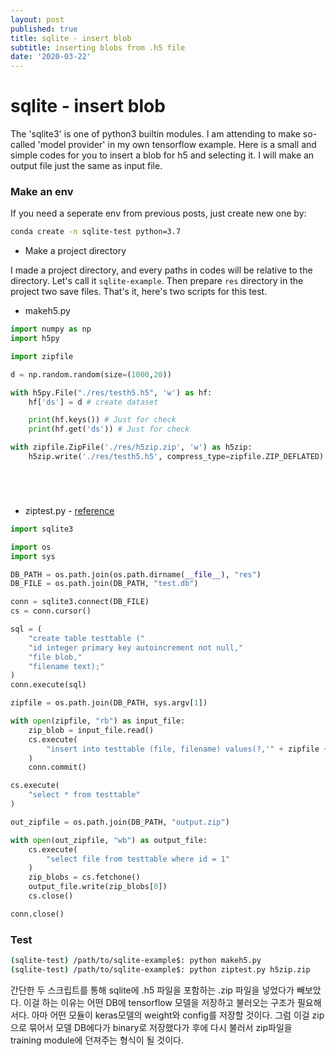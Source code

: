 ```yaml
---
layout: post
published: true
title: sqlite - insert blob
subtitle: inserting blobs from .h5 file
date: '2020-03-22'
---
```


# sqlite - insert blob

The 'sqlite3' is one of python3 builtin modules. I am attending to make so-called 'model provider' in my own tensorflow example. Here is a small and simple codes for you to insert a blob for h5 and selecting it. I will make an output file just the same as input file.



### Make an env

If you need a seperate env from previous posts, just create new one by:

```bash
conda create -n sqlite-test python=3.7
```



* Make a project directory

I made a project directory, and every paths in codes will be relative to the directory. Let's call it `sqlite-example`. Then prepare `res` directory in the project two save files. That's it, here's two scripts for this test.



* makeh5.py

```python
import numpy as np
import h5py

import zipfile

d = np.random.random(size=(1000,20))

with h5py.File("./res/testh5.h5", 'w') as hf:
    hf['ds'] = d # create dataset

    print(hf.keys()) # Just for check
    print(hf.get('ds')) # Just for check

with zipfile.ZipFile('./res/h5zip.zip', 'w') as h5zip:
    h5zip.write('./res/testh5.h5', compress_type=zipfile.ZIP_DEFLATED)






```



* ziptest.py - [reference](https://anothergisblog.blogspot.com/2011/11/using-sqlite3-to-store-blob-data.html) 

```python
import sqlite3

import os
import sys

DB_PATH = os.path.join(os.path.dirname(__file__), "res")
DB_FILE = os.path.join(DB_PATH, "test.db")

conn = sqlite3.connect(DB_FILE)
cs = conn.cursor()

sql = (
    "create table testtable ("
    "id integer primary key autoincrement not null,"
    "file blob,"
    "filename text);"
)
conn.execute(sql)

zipfile = os.path.join(DB_PATH, sys.argv[1])

with open(zipfile, "rb") as input_file:
    zip_blob = input_file.read()
    cs.execute(
        "insert into testtable (file, filename) values(?,'" + zipfile + "')", [sqlite3.Binary(zip_blob)]
    )
    conn.commit()

cs.execute(
    "select * from testtable"
)

out_zipfile = os.path.join(DB_PATH, "output.zip")

with open(out_zipfile, "wb") as output_file:
    cs.execute(
        "select file from testtable where id = 1"
    )
    zip_blobs = cs.fetchone()
    output_file.write(zip_blobs[0])
    cs.close()

conn.close()

```



### Test

```bash
(sqlite-test) /path/to/sqlite-example$: python makeh5.py
(sqlite-test) /path/to/sqlite-example$: python ziptest.py h5zip.zip
```



간단한 두 스크립트를 통해 sqlite에 .h5 파일을 포함하는 .zip 파일을 넣었다가 빼보았다. 이걸 하는 이유는 어떤 DB에 tensorflow 모델을 저장하고 불러오는 구조가 필요해서다. 아마 어떤 모듈이 keras모델의 weight와 config를 저장할 것이다. 그럼 이걸 zip으로 묶어서 모델 DB에다가 binary로 저장했다가 후에 다시 불러서 zip파일을 training module에 던져주는 형식이 될 것이다. 